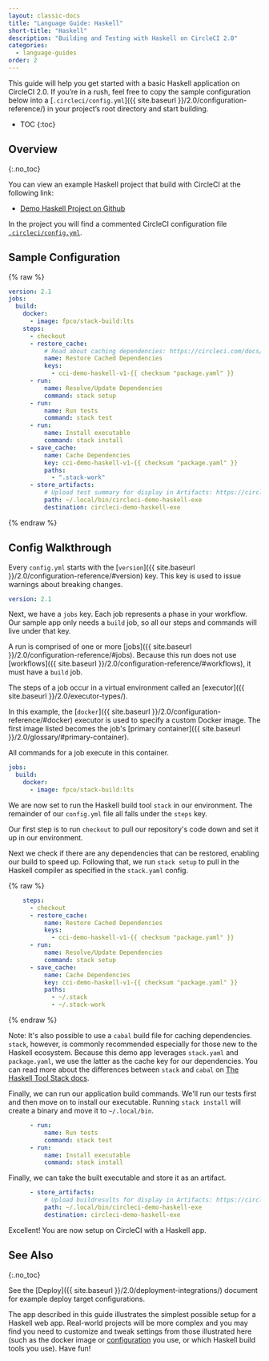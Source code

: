 ```yaml
---
layout: classic-docs
title: "Language Guide: Haskell"
short-title: "Haskell"
description: "Building and Testing with Haskell on CircleCI 2.0"
categories:
  - language-guides
order: 2
---
```

This guide will help you get started with a basic Haskell application on CircleCI 2.0. If you’re in a rush, feel free to copy the sample configuration below into a [`.circleci/config.yml`]({{ site.baseurl }}/2.0/configuration-reference/) in your project’s root directory and start building.

- TOC {:toc}

## Overview

{:.no_toc}

You can view an example Haskell project that build with CircleCI at the following link:

- <a href="https://github.com/CircleCI-Public/circleci-demo-haskell"
target="_blank">Demo Haskell Project on Github</a>

In the project you will find a commented CircleCI configuration file <a
href="https://github.com/CircleCI-Public/circleci-demo-haskell/blob/master/.circleci/config.yml" target="_blank"><code>.circleci/config.yml</code></a>.

## Sample Configuration

{% raw %}

```yaml
version: 2.1
jobs:
  build:
    docker:
      - image: fpco/stack-build:lts
    steps:
      - checkout
      - restore_cache:
          # Read about caching dependencies: https://circleci.com/docs/2.0/caching/
          name: Restore Cached Dependencies
          keys:
            - cci-demo-haskell-v1-{{ checksum "package.yaml" }}
      - run:
          name: Resolve/Update Dependencies
          command: stack setup
      - run:
          name: Run tests
          command: stack test
      - run:
          name: Install executable
          command: stack install
      - save_cache:
          name: Cache Dependencies
          key: cci-demo-haskell-v1-{{ checksum "package.yaml" }}
          paths:
            - ".stack-work"
      - store_artifacts:
          # Upload test summary for display in Artifacts: https://circleci.com/docs/2.0/artifacts/ 
          path: ~/.local/bin/circleci-demo-haskell-exe
          destination: circleci-demo-haskell-exe

```

{% endraw %}

## Config Walkthrough

Every `config.yml` starts with the [`version`]({{ site.baseurl }}/2.0/configuration-reference/#version) key. This key is used to issue warnings about breaking changes.

```yaml
version: 2.1
```

Next, we have a `jobs` key. Each job represents a phase in your workflow. Our sample app only needs a `build` job, so all our steps and commands will live under that key.

A run is comprised of one or more [jobs]({{ site.baseurl }}/2.0/configuration-reference/#jobs). Because this run does not use [workflows]({{ site.baseurl }}/2.0/configuration-reference/#workflows), it must have a `build` job.

The steps of a job occur in a virtual environment called an [executor]({{ site.baseurl }}/2.0/executor-types/).

In this example, the [`docker`]({{ site.baseurl }}/2.0/configuration-reference/#docker) executor is used to specify a custom Docker image. The first image listed becomes the job's [primary container]({{ site.baseurl }}/2.0/glossary/#primary-container).

All commands for a job execute in this container.

```yaml
jobs:
  build:
    docker:
      - image: fpco/stack-build:lts
```

We are now set to run the Haskell build tool `stack` in our environment. The remainder of our `config.yml` file all falls under the `steps` key.

Our first step is to run `checkout` to pull our repository's code down and set it up in our environment.

Next we check if there are any dependencies that can be restored, enabling our build to speed up. Following that, we run `stack setup` to pull in the Haskell compiler as specified in the `stack.yaml` config.

{% raw %}

```yaml
    steps:
      - checkout
      - restore_cache:
          name: Restore Cached Dependencies
          keys:
            - cci-demo-haskell-v1-{{ checksum "package.yaml" }}
      - run:
          name: Resolve/Update Dependencies
          command: stack setup
      - save_cache:
          name: Cache Dependencies
          key: cci-demo-haskell-v1-{{ checksum "package.yaml" }}
          paths:
            - ~/.stack
            - ~/.stack-work
```

{% endraw %}

Note: It's also possible to use a `cabal` build file for caching dependencies. `stack`, however, is commonly recommended especially for those new to the Haskell ecosystem. Because this demo app leverages `stack.yaml` and `package.yaml`, we use the latter as the cache key for our dependencies. You can read more about the differences between `stack` and `cabal` on [The Haskell Tool Stack docs](https://docs.haskellstack.org/en/stable/stack_yaml_vs_cabal_package_file/#why-specify-deps-twice).

Finally, we can run our application build commands. We'll run our tests first and then move on to install our executable. Running `stack install` will create a binary and move it to `~/.local/bin`.

```yaml
      - run:
          name: Run tests
          command: stack test
      - run:
          name: Install executable
          command: stack install
```

Finally, we can take the built executable and store it as an artifact.

```yaml
      - store_artifacts:
          # Upload buildresults for display in Artifacts: https://circleci.com/docs/2.0/artifacts/ 
          path: ~/.local/bin/circleci-demo-haskell-exe 
          destination: circleci-demo-haskell-exe
```

Excellent! You are now setup on CircleCI with a Haskell app.

## See Also

{:.no_toc}

See the [Deploy]({{ site.baseurl }}/2.0/deployment-integrations/) document for example deploy target configurations.

The app described in this guide illustrates the simplest possible setup for a Haskell web app. Real-world projects will be more complex and you may find you need to customize and tweak settings from those illustrated here (such as the docker image or [configuration](https://docs.haskellstack.org/en/v1.0.2/docker_integration/) you use, or which Haskell build tools you use). Have fun!
